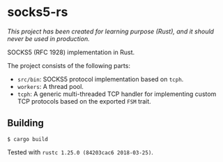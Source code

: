 # socks5-rs


*This project has been created for learning purpose (Rust), and it should
never be used in production.*

SOCKS5 (RFC 1928) implementation in Rust.

The project consists of the following parts:

* `src/bin`: SOCKS5 protocol implementation based on `tcph`.
* `workers`: A thread pool.
* `tcph`: A generic multi-threaded TCP handler for implementing custom
  TCP protocols based on the exported `FSM` trait.

## Building

```
$ cargo build
```

Tested with `rustc 1.25.0 (84203cac6 2018-03-25)`.
